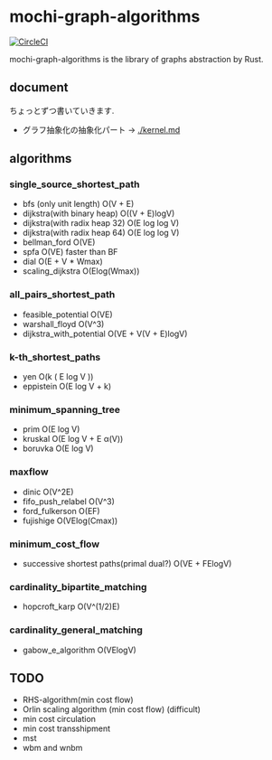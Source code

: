 # mochi-graph-algorithms

[![CircleCI](https://circleci.com/gh/kutimoti/mochi-graph-algorithms.svg?style=svg)](https://circleci.com/gh/kutimoti/mochi-graph-algorithms)

mochi-graph-algorithms is the library of graphs abstraction by Rust.

## document

ちょっとずつ書いていきます.

- グラフ抽象化の抽象化パート -> [./kernel.md](kernel.md)

## algorithms

### single\_source\_shortest\_path

- bfs (only unit length)
  O(V + E)
- dijkstra(with binary heap) 
  O((V + E)logV)
- dijkstra(with radix heap 32)
  O(E log log V)
- dijkstra(with radix heap 64)
  O(E log log V)
- bellman\_ford 
  O(VE)
- spfa
  O(VE) faster than BF
- dial
  O(E + V * Wmax)
- scaling\_dijkstra
  O(Elog(Wmax))

### all\_pairs\_shortest\_path

- feasible\_potential
  O(VE)
- warshall\_floyd
  O(V^3)
- dijkstra\_with\_potential
  O(VE + V(V + E)logV)

### k-th\_shortest\_paths

- yen
  O(k ( E log V ))
- eppistein
  O(E log V + k)

### minimum\_spanning\_tree

- prim
  O(E log V)
- kruskal
  O(E log V + E α(V))
- boruvka
  O(E log V)

### maxflow

- dinic
  O(V^2E)
- fifo\_push\_relabel
  O(V^3)
- ford\_fulkerson
  O(EF)
- fujishige
  O(VElog(Cmax))

### minimum\_cost\_flow

- successive shortest paths(primal dual?)
  O(VE + FElogV)

### cardinality\_bipartite\_matching

- hopcroft\_karp
  O(V^(1/2)E)

### cardinality\_general\_matching

- gabow\_e\_algorithm
  O(VElogV)


## TODO

- RHS-algorithm(min cost flow)
- Orlin scaling algorithm (min cost flow) (difficult)
- min cost circulation
- min cost transshipment
- mst
- wbm and wnbm
